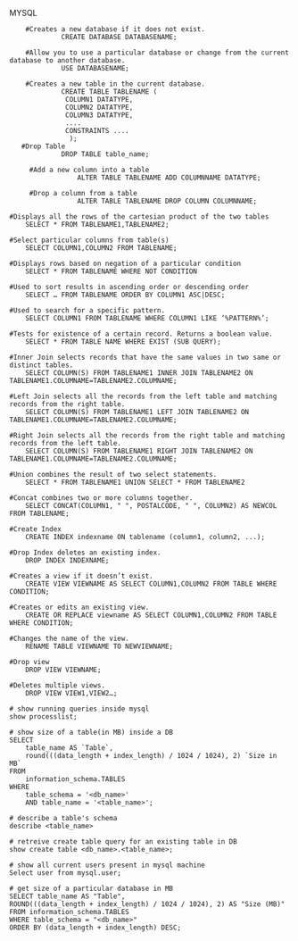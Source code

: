 MYSQL
        
        #Creates a new database if it does not exist.
                 CREATE DATABASE DATABASENAME;
    
        #Allow you to use a particular database or change from the current database to another database.
                 USE DATABASENAME;
    
        #Creates a new table in the current database.
                 CREATE TABLE TABLENAME (
                  COLUMN1 DATATYPE,
                  COLUMN2 DATATYPE,
                  COLUMN3 DATATYPE,
                  ....
                  CONSTRAINTS ....
                   );
       #Drop Table
                 DROP TABLE table_name;

	     #Add a new column into a table
		             ALTER TABLE TABLENAME ADD COLUMNNAME DATATYPE;

	     #Drop a column from a table
		             ALTER TABLE TABLENAME DROP COLUMN COLUMNNAME;

	#Displays all the rows of the cartesian product of the two tables
		SELECT * FROM TABLENAME1,TABLENAME2;

	#Select particular columns from table(s)
		SELECT COLUMN1,COLUMN2 FROM TABLENAME;

	#Displays rows based on negation of a particular condition
		SELECT * FROM TABLENAME WHERE NOT CONDITION

	#Used to sort results in ascending order or descending order
		SELECT … FROM TABLENAME ORDER BY COLUMN1 ASC|DESC;

	#Used to search for a specific pattern.
		SELECT COLUMN1 FROM TABLENAME WHERE COLUMN1 LIKE ‘%PATTERN%’;

	#Tests for existence of a certain record. Returns a boolean value.
		SELECT * FROM TABLE NAME WHERE EXIST (SUB QUERY);

	#Inner Join selects records that have the same values in two same or distinct tables.
		SELECT COLUMN(S) FROM TABLENAME1 INNER JOIN TABLENAME2 ON TABLENAME1.COLUMNAME=TABLENAME2.COLUMNAME;

	#Left Join selects all the records from the left table and matching records from the right table.
		SELECT COLUMN(S) FROM TABLENAME1 LEFT JOIN TABLENAME2 ON TABLENAME1.COLUMNAME=TABLENAME2.COLUMNAME;

	#Right Join selects all the records from the right table and matching records from the left table.
		SELECT COLUMN(S) FROM TABLENAME1 RIGHT JOIN TABLENAME2 ON TABLENAME1.COLUMNAME=TABLENAME2.COLUMNAME;

	#Union combines the result of two select statements.
		SELECT * FROM TABLENAME1 UNION SELECT * FROM TABLENAME2

	#Concat combines two or more columns together.
		SELECT CONCAT(COLUMN1, " ", POSTALCODE, " ", COLUMN2) AS NEWCOL FROM TABLENAME;

	#Create Index
		CREATE INDEX indexname ON tablename (column1, column2, ...);

	#Drop Index deletes an existing index.
		DROP INDEX INDEXNAME;

	#Creates a view if it doesn’t exist.
		CREATE VIEW VIEWNAME AS SELECT COLUMN1,COLUMN2 FROM TABLE WHERE CONDITION;

	#Creates or edits an existing view.
		CREATE OR REPLACE viewname AS SELECT COLUMN1,COLUMN2 FROM TABLE WHERE CONDITION;

	#Changes the name of the view.
		RENAME TABLE VIEWNAME TO NEWVIEWNAME;

	#Drop view
		DROP VIEW VIEWNAME;

	#Deletes multiple views.
		DROP VIEW VIEW1,VIEW2…;

	# show running queries inside mysql
    show processlist;

    # show size of a table(in MB) inside a DB
    SELECT
    	table_name AS `Table`,
    	round(((data_length + index_length) / 1024 / 1024), 2) `Size in MB`
    FROM
    	information_schema.TABLES
    WHERE
    	table_schema = '<db_name>'
    	AND table_name = '<table_name>';

    # describe a table's schema
    describe <table_name>

    # retreive create table query for an existing table in DB
    show create table <db_name>.<table_name>;

    # show all current users present in mysql machine
    Select user from mysql.user;

    # get size of a particular database in MB
    SELECT table_name AS "Table",
    ROUND(((data_length + index_length) / 1024 / 1024), 2) AS "Size (MB)"
    FROM information_schema.TABLES
    WHERE table_schema = "<db_name>"
    ORDER BY (data_length + index_length) DESC;


